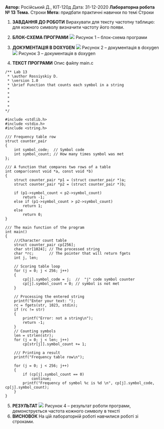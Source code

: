 **Автор:**    Російський Д., КІТ-120д
	    Дата:  31-12-2020
**Лабораторна робота № 13**
**Тема.** Строки
**Мета:** придбати практичні навички по темі Строки
1.	**ЗАВДАННЯ ДО РОБОТИ**
Вирахувати для тексту частотну таблицю: для кожного символу визначити частоту його появи.

2.	**БЛОК-СХЕМА ПРОГРАМИ**
 ![](https://imagizer.imageshack.com/img923/5863/vRcVSb.png)
Рисунок 1 – блок-схема програми
3.	**ДОКУМЕНТАЦІЯ В DOXYGEN**
 ![](https://imagizer.imageshack.com/img924/4753/00qkc5.png)
Рисунок 2 – документація в doxygen
 ![](https://imagizer.imageshack.com/img922/5717/I4rvyS.png)
Рисунок 3 – документація в doxygen

4.	**ТЕКСТ ПРОГРАМИ**
Опис файлу main.c
```
/** Lab 13 
 * \author Rossiyskiy D.
 * \version 1.0
 * \brief Function that counts each symbol in a string 
 * 
 * 
 * 
 * 
 * 
*/

#include <stdlib.h>
#include <stdio.h>
#include <string.h>

/// Frequency table row
struct counter_pair
{
    int symbol_code;  // Symbol code
    int symbol_count; // How many times symbol was met
};

/// A function that compares two rows of a table
int compar(const void *a, const void *b)
{
    struct counter_pair *p1 = (struct counter_pair *)a;
    struct counter_pair *p2 = (struct counter_pair *)b;

    if (p1->symbol_count < p2->symbol_count)
        return -1;
    else if (p1->symbol_count > p2->symbol_count)
        return 1;
    else
        return 0;
}

/// The main function of the program
int main()
{
    ///Character count table
    struct counter_pair cp[256];
    char str[1024]; // The processed string
    char *rc;       // The pointer that will return fgets
    int j, len;

    // Scoring table loop
    for (j = 0; j < 256; j++)
    {
        cp[j].symbol_code = j;  //  "j" code symbol counter
        cp[j].symbol_count = 0; // symbol is not met
    }

    // Processing the entered string
    printf("Enter your text: ");
    rc = fgets(str, 1023, stdin);
    if (rc != str)
    {
        printf("Error: not a string\n");
        return -1;
    }
    // Counting symbols
    len = strlen(str);
    for (j = 0; j < len; j++)
        cp[str[j]].symbol_count += 1;

    /// Printing a result
    printf("Frequency table row\n");

    for (j = 0; j < 256; j++)
    {
        if (cp[j].symbol_count == 0)
            continue;
        printf("Frequency of symbol %c is %d \n", cp[j].symbol_code, cp[j].symbol_count);
    }
}
```




5.	**РЕЗУЛЬТАТ**
 ![](https://imagizer.imageshack.com/img922/276/5JWMDR.png)
Рисунок 4 – результат роботи програми, демонструється частота кожного символу в тексті
6.	**ВИСНОВОК**
На цій лабораторній роботі навчилися роботі зі строками.


